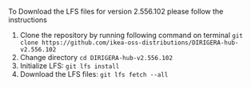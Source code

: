 To Download the LFS files for version 2.556.102 please follow the instructions

1. Clone the repository by running following command on terminal `git clone https://github.com/ikea-oss-distributions/DIRIGERA-hub-v2.556.102`
2. Change directory `cd DIRIGERA-hub-v2.556.102`
3. Initialize LFS: `git lfs install`
4. Download the LFS files: `git lfs fetch --all`
